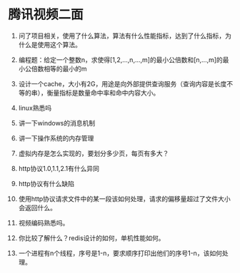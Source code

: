 # 腾讯视频二面

1. 问了项目相关，使用了什么算法，算法有什么性能指标，达到了什么指标，为什么是使用这个算法。

2. 编程题：给定一个整数n，求使得[1,2,...,n,...,m]的最小公倍数和[n,...,m]的最小公倍数相等的最小的m

3. 设计一个cache，大小有2G，用途是向外部提供查询服务（查询内容是长度不等的串），衡量指标是数量命中率和命中内容大小。

4. linux熟悉吗

5. 讲一下windows的消息机制

6. 讲一下操作系统的内存管理

7. 虚拟内存是怎么实现的，要划分多少页，每页有多大？

8. http协议1.0,1.1,2.1有什么异同

9. http协议有什么缺陷

10. 使用http协议请求文件中的某一段该如何处理，请求的偏移量超过了文件大小会返回什么。

11. 视频编码熟悉吗。

12. 你比较了解什么？redis设计的如何，单机性能如何。

13. 一个进程有n个线程，序号是1-n，要求顺序打印出他们的序号1-n，该如何处理。